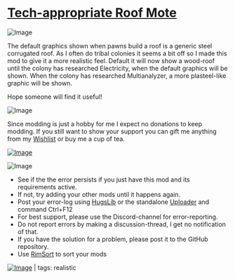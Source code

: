 # [Tech-appropriate Roof Mote](https://steamcommunity.com/sharedfiles/filedetails/?id=3508317118)

![Image](https://i.imgur.com/iCj5o7O.png)

The default graphics shown when pawns build a roof is a generic steel corrugated roof.
As I often do tribal colonies it seems a bit off so I made this mod to give it a more realistic feel.
Default it will now show a wood-roof until the colony has researched Electricity, when the default graphics will be shown.
When the colony has researched Multianalyzer, a more plasteel-like graphic will be shown.

Hope someone will find it useful!

![Image](https://i.imgur.com/Ds0rBAD.png)

Since modding is just a hobby for me I expect no donations to keep modding. If you still want to show your support you can gift me anything from my [Wishlist](https://store.steampowered.com/wishlist/id/Mlie) or buy me a cup of tea.

[![Image](https://i.imgur.com/VWG0yff.png)](https://ko-fi.com/G2G55DDYD)

![Image](https://i.imgur.com/5xwDG6H.png)



-  See if the the error persists if you just have this mod and its requirements active.
-  If not, try adding your other mods until it happens again.
-  Post your error-log using [HugsLib](https://steamcommunity.com/workshop/filedetails/?id=818773962) or the standalone [Uploader](https://steamcommunity.com/sharedfiles/filedetails/?id=2873415404) and command Ctrl+F12
-  For best support, please use the Discord-channel for error-reporting.
-  Do not report errors by making a discussion-thread, I get no notification of that.
-  If you have the solution for a problem, please post it to the GitHub repository.
-  Use [RimSort](https://github.com/RimSort/RimSort/releases/latest) to sort your mods

 

[![Image](https://img.shields.io/github/v/release/emipa606/TechappropriateRoofMote?label=latest%20version&style=plastic&labelColor=0070cd&color=white)](https://steamcommunity.com/sharedfiles/filedetails/changelog/3508317118) | tags:  realistic
